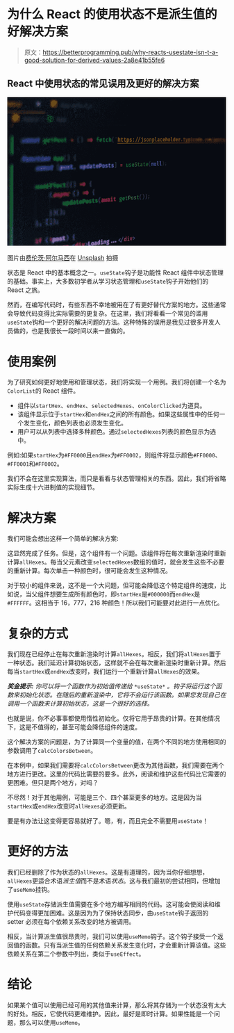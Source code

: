 # 为什么 React 的使用状态不是派生值的好解决方案

> 原文：<https://betterprogramming.pub/why-reacts-usestate-isn-t-a-good-solution-for-derived-values-2a8e41b55fe6>

## React 中使用状态的常见误用及更好的解决方案

![](img/bc45a4268f667bf7862badcb74f8362b.png)

图片由[费伦茨·阿尔马西](https://unsplash.com/@flowforfrank)在 [Unsplash](https://unsplash.com/) 拍摄

状态是 React 中的基本概念之一。`useState`钩子是功能性 React 组件中状态管理的基础。事实上，大多数初学者从学习状态管理和`useState`钩子开始他们的 React 之旅。

然而，在编写代码时，有些东西不幸地被用在了有更好替代方案的地方。这些通常会导致代码变得比实际需要的更复杂。在这里，我们将看看一个常见的滥用`useState`钩和一个更好的解决问题的方法。这种特殊的误用是我见过很多开发人员做的，也是我很长一段时间以来一直做的。

# 使用案例

为了研究如何更好地使用和管理状态，我们将实现一个用例。我们将创建一个名为`ColorList`的 React 组件。

*   组件以`startHex`、`endHex`、`selectedHexes`、`onColorClicked`为道具。
*   该组件显示位于`startHex`和`endHex`之间的所有颜色。如果这些属性中的任何一个发生变化，颜色列表也必须发生变化。
*   用户可以从列表中选择多种颜色。通过`selectedHexes`列表的颜色显示为选中。

例如:如果`startHex`为`#FF0000`且`endHex`为`#FF0002`，则组件将显示颜色`#FF0000`、`#FF0001`和`#FF0002`。

我们不会在这里实现算法，而只是看看与状态管理相关的东西。因此，我们将省略实际生成十六进制值的实现细节。

# 解决方案

我们可能会想出这样一个简单的解决方案:

这显然完成了任务。但是，这个组件有一个问题。该组件将在每次重新渲染时重新计算`allHexes`。每当父元素改变`selectedHexes`数组的值时，就会发生这些不必要的重新计算。每次单击一种颜色时，很可能会发生这种情况。

对于较小的组件来说，这不是一个大问题，但可能会降低这个特定组件的速度，比如说，当父组件想要生成所有颜色时，即`startHex`是`#000000`而`endHex`是`#FFFFFF`。这相当于 16，777，216 种颜色！所以我们可能要对此进行一点优化。

# 复杂的方式

我们现在已经停止在每次重新渲染时计算`allHexes`。相反，我们将`allHexes`置于一种状态。我们延迟计算初始状态，这样就不会在每次重新渲染时重新计算。然后每当`startHex`或`endHex`改变时，我们运行一个重新计算`allHexes`的效果。

***奖金提示:*** *你可以将一个函数作为初始值传递给* `*useState*` *。钩子将运行这个函数来初始化状态。在随后的重新渲染中，它将不会运行该函数。如果您发现自己在调用一个函数来计算初始状态，这是一个很好的选择。*

也就是说，你不必事事都使用惰性初始化。仅将它用于昂贵的计算。在其他情况下，这是不值得的，甚至可能会降低组件的速度。

这个解决方案的问题是，为了计算同一个变量的值，在两个不同的地方使用相同的参数调用了`calcColorsBetween`。

在本例中，如果我们需要将`calcColorsBetween`更改为其他函数，我们需要在两个地方进行更改。这里的代码比需要的要多。此外，阅读和维护这些代码比它需要的更困难。但只是两个地方，对吗？

不尽然！对于其他用例，可能是三个、四个甚至更多的地方。这是因为当`startHex`或`endHex`改变时`allHexes`必须更新。

要是有办法让这变得更容易就好了。嗯，有，而且完全不需要用`useState`！

# 更好的方法

我们已经删除了作为状态的`allHexes`。这是有道理的，因为当你仔细想想，`allHexes`更适合术语*派生值*而不是术语*状态*。这与我们最初的尝试相同，但增加了`useMemo`挂钩。

使用`useState`存储派生值需要在多个地方编写相同的代码。这可能会使阅读和维护代码变得更加困难。这是因为为了保持状态同步，由`useState`钩子返回的 setter 必须在每个依赖关系改变的地方被调用。

相反，当计算派生值很昂贵时，我们可以使用`useMemo`钩子。这个钩子接受一个返回值的函数。只有当派生值的任何依赖关系发生变化时，才会重新计算该值。这些依赖关系在第二个参数中列出，类似于`useEffect`。

# 结论

如果某个值可以使用已经可用的其他值来计算，那么将其存储为一个状态没有太大的好处。相反，它使代码更难维护。因此，最好是即时计算。如果性能是一个问题，那么可以使用`useMemo`。